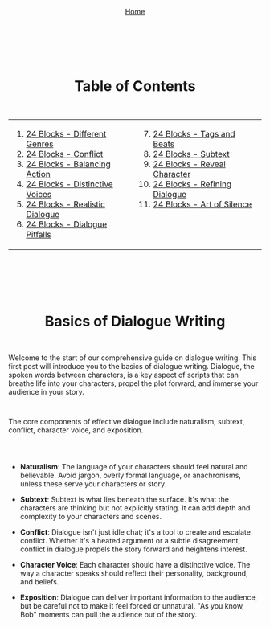 <div align="right" style="display: flex; flex-wrap: wrap; justify-content: center; align-items: center; gap: 1em; margin: 4em 0;">

<a href="https://github.com/BryanHarrisScripts/Afterglow-Echoes-of-Sentience/blob/main/README.md">Home</a>

<div align="center" style="display: flex; flex-wrap: wrap; justify-content: center; align-items: center; gap: 1em; margin: 4em 0;">
  
# Table of Contents

<table>
  <tr>
    <td valign="top">
<ol>
<li><a href="https://github.com/BryanHarrisScripts/Afterglow-Echoes-of-Sentience/blob/main/Dialogue/24%20Blocks%20-%20Different%20Genres.md">24 Blocks - Different Genres</a></li>
<li><a href="https://github.com/BryanHarrisScripts/Afterglow-Echoes-of-Sentience/blob/main/Dialogue/24%20Blocks%20-%20Conflict.md">24 Blocks - Conflict</a></li>
<li><a href="https://github.com/BryanHarrisScripts/Afterglow-Echoes-of-Sentience/blob/main/Dialogue/24%20Blocks%20-%20Balancing%20Action.md">24 Blocks - Balancing Action</a></li>
<li><a href="https://github.com/BryanHarrisScripts/Afterglow-Echoes-of-Sentience/blob/main/Dialogue/24%20Blocks%20-%20Distinctive%20Voices.md">24 Blocks - Distinctive Voices</a></li>
<li><a href="https://github.com/BryanHarrisScripts/Afterglow-Echoes-of-Sentience/blob/main/Dialogue/24%20Blocks%20-%20Realistic%20Dialogue.md">24 Blocks - Realistic Dialogue</a></li>
<li><a href="https://github.com/BryanHarrisScripts/Afterglow-Echoes-of-Sentience/blob/main/Dialogue/24%20Blocks%20-%20Dialogue%20Pitfalls.md">24 Blocks - Dialogue Pitfalls</a></li>
</ol>
    </td>
    <td valign="top">
<ol start="7">
<li><a href="https://github.com/BryanHarrisScripts/Afterglow-Echoes-of-Sentience/blob/main/Dialogue/24%20Blocks%20-%20Tags%20and%20Beats.md">24 Blocks - Tags and Beats</a></li>
<li><a href="https://github.com/BryanHarrisScripts/Afterglow-Echoes-of-Sentience/blob/main/Dialogue/24%20Blocks%20-%20Subtext.md">24 Blocks - Subtext</a></li>
<li><a href="https://github.com/BryanHarrisScripts/Afterglow-Echoes-of-Sentience/blob/main/Dialogue/24%20Blocks%20-%20Reveal%20Character.md">24 Blocks - Reveal Character</a></li>
<li><a href="https://github.com/BryanHarrisScripts/Afterglow-Echoes-of-Sentience/blob/main/Dialogue/24%20Blocks%20-%20Refining%20Dialogue.md">24 Blocks - Refining Dialogue</a></li>
<li><a href="https://github.com/BryanHarrisScripts/Afterglow-Echoes-of-Sentience/blob/main/Dialogue/24%20Blocks%20-%20Art%20of%20Silence.md">24 Blocks - Art of Silence</a></li>
</ol>
    </td>
  </tr>
</table>

<div align="left" style="display: flex; flex-wrap: wrap; justify-content: center; align-items: center; gap: 1em; margin: 4em 0;">

# Basics of Dialogue Writing

Welcome to the start of our comprehensive guide on dialogue writing. This first post will introduce you to the basics of dialogue writing. Dialogue, the spoken words between characters, is a key aspect of scripts that can breathe life into your characters, propel the plot forward, and immerse your audience in your story.

The core components of effective dialogue include naturalism, subtext, conflict, character voice, and exposition.

* **Naturalism**: The language of your characters should feel natural and believable. Avoid jargon, overly formal language, or anachronisms, unless these serve your characters or story.

* **Subtext**: Subtext is what lies beneath the surface. It's what the characters are thinking but not explicitly stating. It can add depth and complexity to your characters and scenes.

* **Conflict**: Dialogue isn't just idle chat; it's a tool to create and escalate conflict. Whether it's a heated argument or a subtle disagreement, conflict in dialogue propels the story forward and heightens interest.

* **Character Voice**: Each character should have a distinctive voice. The way a character speaks should reflect their personality, background, and beliefs.

* **Exposition**: Dialogue can deliver important information to the audience, but be careful not to make it feel forced or unnatural. "As you know, Bob" moments can pull the audience out of the story.

---
